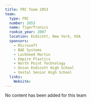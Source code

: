 ```yaml
---
title: FRC Team 2053
team:
  type: FRC
  number: 2053
  name: TigerTronics
  rookie_year: 2007
  location: Endicott, New York, USA
  sponsors:
    - Microsoft
    - BAE Systems
    - Lockheed Martin
    - Empire Plastics
    - North Point Technology
    - Union Endicott High School
    - Vestal Senior High School
  links:
    Website: 
---
```

No content has been added for this team